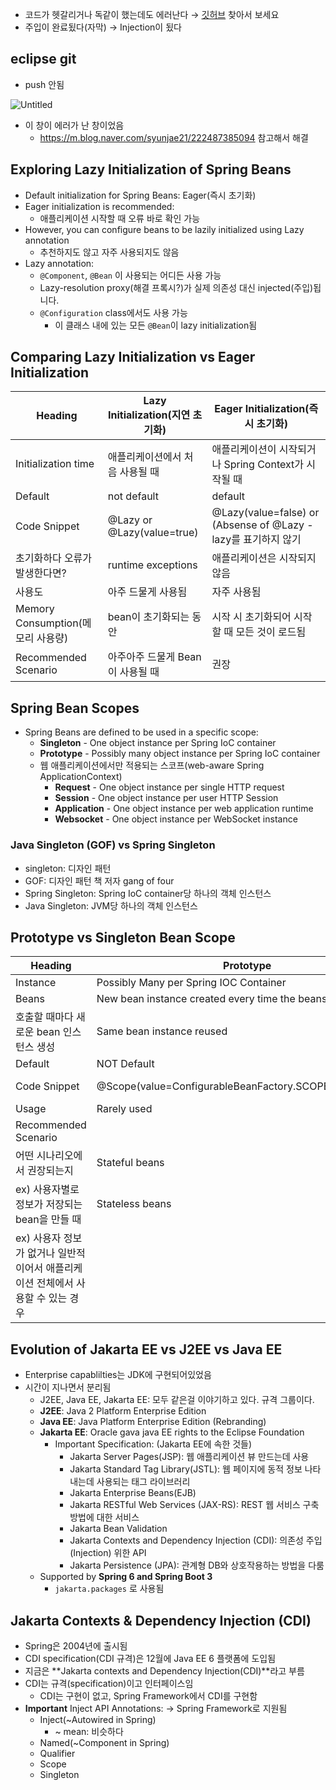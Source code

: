- 코드가 헷갈리거나 독같이 했는데도 에러난다 → [깃허브](https://github.com/in28minutes/master-spring-and-spring-boot/tree/main/01-spring) 찾아서 보세요
- 주입이 완료됬다(자막) → Injection이 됬다

## eclipse git

- push 안됨

![Untitled](https://prod-files-secure.s3.us-west-2.amazonaws.com/9800cf17-5636-4a66-938a-3eb4622010bb/1a703662-b2bb-402a-b898-25fcc84836db/Untitled.png)

- 이 창이 에러가 난 창이었음
    - https://m.blog.naver.com/syunjae21/222487385094 참고해서 해결

## Exploring Lazy Initialization of Spring Beans

- Default initialization for Spring Beans: Eager(즉시 초기화)
- Eager initialization is recommended:
    - 애플리케이션 시작할 때 오류 바로 확인 가능
- However, you can configure beans to be lazily initialized using Lazy annotation
    - 추천하지도 않고 자주 사용되지도 않음
- Lazy annotation:
    - `@Component`, `@Bean` 이 사용되는 어디든 사용 가능
    - Lazy-resolution proxy(해결 프록시?)가 실제 의존성 대신 injected(주입)됩니다.
    - `@Configuration` class에서도 사용 가능
        - 이 클래스 내에 있는 모든 `@Bean`이 lazy initialization됨

## Comparing Lazy Initialization vs Eager Initialization

| Heading | Lazy Initialization(지연 초기화) | Eager Initialization(즉시 초기화) |
| --- | --- | --- |
| Initialization time | 애플리케이션에서 처음 사용될 때 | 애플리케이션이 시작되거나 Spring Context가 시작될 때 |
| Default | not default | default |
| Code Snippet | @Lazy or @Lazy(value=true) | @Lazy(value=false) or (Absense of @Lazy - lazy를 표기하지 않기 |
| 초기화하다 오류가 발생한다면? | runtime exceptions | 애플리케이션은 시작되지 않음 |
| 사용도 | 아주 드물게 사용됨 | 자주 사용됨 |
| Memory Consumption(메모리 사용량) | bean이 초기화되는 동안 | 시작 시 초기화되어 시작할 때 모든 것이 로드됨 |
| Recommended Scenario | 아주아주 드물게 Bean이 사용될 때 | 권장 |

## Spring Bean Scopes

- Spring Beans are defined to be used in a specific scope:
    - **Singleton** - One object instance per Spring IoC container
    - **Prototype** - Possibly many object instance per Spring IoC container
    - 웹 애플리케이션에서만 적용되는 스코프(web-aware Spring ApplicationContext)
        - **Request** - One object instance per single HTTP request
        - **Session** - One object instance per user HTTP Session
        - **Application** - One object instance per web application runtime
        - **Websocket** - One object instance per WebSocket instance

### Java Singleton (GOF) vs Spring Singleton

- singleton: 디자인 패턴
- GOF: 디자인 패턴 책 저자 gang of four
- Spring Singleton: Spring IoC container당 하나의 객체 인스턴스
- Java Singleton: JVM당 하나의 객체 인스턴스

## Prototype vs Singleton Bean Scope

| Heading | Prototype | Singleton |
| --- | --- | --- |
| Instance | Possibly Many per Spring IOC Container | One per Spring IOC Container |
| Beans | New bean instance created every time the beans is referred to
호출할 때마다 새로운 bean 인스턴스 생성 | Same bean instance reused |
| Default | NOT Default | Default |
| Code Snippet | @Scope(value=ConfigurableBeanFactory.SCOPE_PROTOTYPE) | @Scope(value=ConfigurableBeanFactory.SCOPE_SINGLETON) or Default |
| Usage | Rarely used | Very frequently used |
| Recommended Scenario
어떤 시나리오에서 권장되는지 | Stateful beans
ex) 사용자별로 정보가 저장되는 bean을 만들 때 | Stateless beans
ex) 사용자 정보가 없거나 일반적이어서 애플리케이션 전체에서 사용할 수 있는 경우 |

## Evolution of Jakarta EE vs J2EE vs Java EE

- Enterprise capablilties는 JDK에 구현되어있었음
- 시간이 지나면서 분리됨
    - J2EE, Java EE, Jakarta EE: 모두 같은걸 이야기하고 있다. 규격 그룹이다.
    - **J2EE**: Java 2 Platform Enterprise Edition
    - **Java EE**: Java Platform Enterprise Edition (Rebranding)
    - **Jakarta EE**: Oracle gava java EE rights to the Eclipse Foundation
        - Important Specification: (Jakarta EE에 속한 것들)
            - Jakarta Server Pages(JSP): 웹 애플리케이션 뷰 만드는데 사용
            - Jakarta Standard Tag Library(JSTL): 웹 페이지에 동적 정보 나타내는데 사용되는 태그 라이브러리
            - Jakarta Enterprise Beans(EJB)
            - Jakarta RESTful Web Services (JAX-RS): REST 웹 서비스 구축 방법에 대한 서비스
            - Jakarta Bean Validation
            - Jakarta Contexts and Dependency Injection (CDI): 의존성 주입(Injection) 위한 API
            - Jakarta Persistence (JPA): 관계형 DB와 상호작용하는 방법을 다룸
    - Supported by **Spring 6 and Spring Boot 3**
        - `jakarta.packages` 로 사용됨

## Jakarta Contexts & Dependency Injection (CDI)

- Spring은 2004년에 출시됨
- CDI specification(CDI 규격)은 12월에 Java EE 6 플랫폼에 도입됨
- 지금은 **Jakarta contexts and Dependency Injection(CDI)**라고 부름
- CDI는 규격(specification)이고 인터페이스임
    - CDI는 구현이 없고, Spring Framework에서 CDI를 구현함
- **Important** Inject API Annotations: → Spring Framework로 지원됨
    - Inject(~Autowired in Spring)
        - ~ mean: 비슷하다
    - Named(~Component in Spring)
    - Qualifier
    - Scope
    - Singleton
